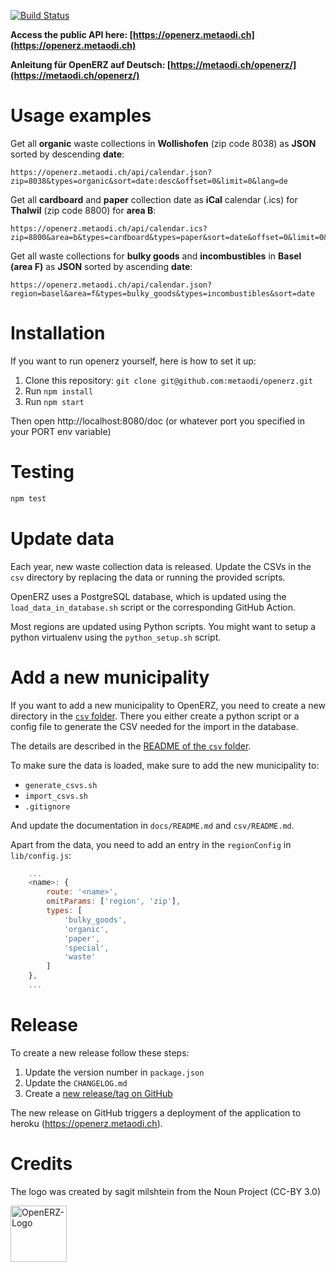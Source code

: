 [![Build Status](https://github.com/metaodi/openerz/workflows/Build%20OpenERZ/badge.svg)](https://github.com/metaodi/openerz/actions?query=workflow%3A%22Build+OpenERZ%22)

**Access the public API here: [https://openerz.metaodi.ch](https://openerz.metaodi.ch)**

**Anleitung für OpenERZ auf Deutsch: [https://metaodi.ch/openerz/](https://metaodi.ch/openerz/)**

Usage examples
==============

Get all **organic** waste collections in **Wollishofen** (zip code 8038) as **JSON** sorted by descending **date**:

```
https://openerz.metaodi.ch/api/calendar.json?zip=8038&types=organic&sort=date:desc&offset=0&limit=0&lang=de
```

Get all **cardboard** and **paper** collection date as **iCal** calendar (.ics) for **Thalwil** (zip code 8800) for **area B**:

```
https://openerz.metaodi.ch/api/calendar.ics?zip=8800&area=b&types=cardboard&types=paper&sort=date&offset=0&limit=0&lang=de
```

Get all waste collections for **bulky goods** and **incombustibles** in **Basel (area F)** as **JSON** sorted by ascending **date**:

```
https://openerz.metaodi.ch/api/calendar.json?region=basel&area=f&types=bulky_goods&types=incombustibles&sort=date
```

Installation
============

If you want to run openerz yourself, here is how to set it up:

1. Clone this repository: `git clone git@github.com:metaodi/openerz.git`
1. Run `npm install`
1. Run `npm start`

Then open http://localhost:8080/doc (or whatever port you specified in your PORT env variable)

Testing
=======

```bash
npm test
```

Update data
===========

Each year, new waste collection data is released. 
Update the CSVs in the `csv` directory by replacing the data or running the provided scripts.

OpenERZ uses a PostgreSQL database, which is updated using the `load_data_in_database.sh` script or the corresponding GitHub Action.

Most regions are updated using Python scripts.
You might want to setup a python virtualenv using the `python_setup.sh` script.

Add a new municipality
======================

If you want to add a new municipality to OpenERZ, you need to create a new directory in the [`csv` folder](https://github.com/metaodi/openerz/tree/main/csv).
There you either create a python script or a config file to generate the CSV needed for the import in the database.

The details are described in the [README of the `csv` folder](https://github.com/metaodi/openerz/blob/main/csv/README.md).

To make sure the data is loaded, make sure to add the new municipality to:

- `generate_csvs.sh`
- `import_csvs.sh`
- `.gitignore` 

And update the documentation in `docs/README.md` and `csv/README.md`.

Apart from the data, you need to add an entry in the `regionConfig` in `lib/config.js`:

```js
    ...
    <name>: {
        route: '<name>',
        omitParams: ['region', 'zip'],
        types: [
            'bulky_goods',
            'organic',
            'paper',
            'special',
            'waste'
        ]
    },
    ...
```

Release
=======

To create a new release follow these steps:

1. Update the version number in `package.json`
1. Update the `CHANGELOG.md`
1. Create a [new release/tag on GitHub](https://github.com/metaodi/openerz/releases)

The new release on GitHub triggers a deployment of the application to heroku (https://openerz.metaodi.ch).

Credits
=======

The logo was created by sagit milshtein from the Noun Project (CC-BY 3.0)

<img src="https://openerz.metaodi.ch/static/logo.png" alt="OpenERZ-Logo" width="90"/>
